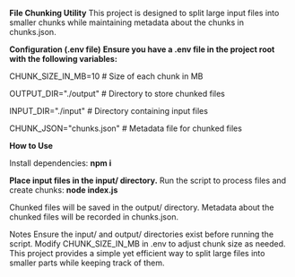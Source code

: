 **File Chunking Utility**
This project is designed to split large input files into smaller chunks while maintaining metadata about the chunks in chunks.json.

**Configuration (.env file)**
**Ensure you have a .env file in the project root with the following variables:**

CHUNK_SIZE_IN_MB=10      # Size of each chunk in MB

OUTPUT_DIR="./output"      # Directory to store chunked files

INPUT_DIR="./input"        # Directory containing input files

CHUNK_JSON="chunks.json"  # Metadata file for chunked files

**How to Use**

Install dependencies:
**npm i**

**Place input files in the input/ directory.**
Run the script to process files and create chunks:
**node index.js**

Chunked files will be saved in the output/ directory.
Metadata about the chunked files will be recorded in chunks.json.

Notes
Ensure the input/ and output/ directories exist before running the script.
Modify CHUNK_SIZE_IN_MB in .env to adjust chunk size as needed.
This project provides a simple yet efficient way to split large files into smaller parts while keeping track of them.

